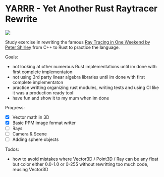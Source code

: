 # YARRR - Yet Another Rust Raytracer Rewrite

[![](https://github.com/mihsamusev/yarrr/actions/workflows/build.yml/badge.svg)](https://github.com/mihsamusev/yarrr/actions/workflows/build.yml)

Study exercise in rewriting the famous [Ray Tracing in One Weekend by Peter Shirley](https://raytracing.github.io/books/RayTracingInOneWeekend.html#thevec3class/vec3utilityfunctions) from C++ to Rust to practice the language.

Goals:

- not looking at other numerous Rust implementations until im done with first complete implementaton
- not using 3rd party linear algebra libraries until im done with first complete implementaton
- practice writting organizing rust modules, writing tests and using CI like it was a production ready tool
- have fun and show it to my mum when im done

Progress:

- [x] Vector math in 3D
- [x] Basic PPM image format writer
- [ ] Rays
- [ ] Camera & Scene
- [ ] Adding sphere objects

Todos:

- how to avoid mistakes where Vector3D / Point3D / Ray can be any float but color either 0.0-1.0 or 0-255 without rewritting too much code, reusing Vector3D
